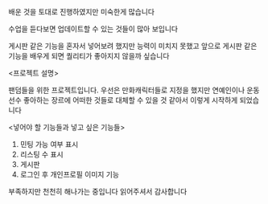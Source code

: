 배운 것을 토대로 진행하였지만 미숙한게 많습니다

수업을 듣다보면 업데이트할 수 있는 것들이 많아 보입니다

게시판 같은 기능을 혼자서 넣어보려 했지만 능력이 미치지 못했고 앞으로 게시판 같은 기능을 배우게 되면 퀄리티가 좋아지지 않을까 싶습니다

<프로젝트 설명>

팬덤들을 위한 프로젝트입니다. 우선은 만화캐릭터들로 지정을 했지만 연예인이나 운동선수 좋아하는 장르에 어떠한 것들로 대체할 수 있을 것 같아서 이렇게 시작하게 되었습니다

<넣어야 할 기능들과 넣고 싶은 기능들>

1. 민팅 가능 여부 표시
2. 리스팅 수 표시
3. 게시판
4. 로그인 후 개인프로필 이미지 기능

부족하지만 천천히 해나가는 중입니다
읽어주셔서 감사합니다
